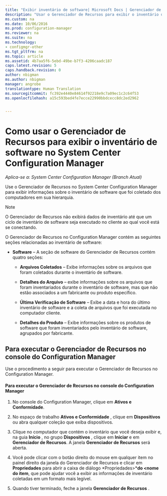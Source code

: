 ```yaml
---
title: "Exibir inventário de software| Microsoft Docs | Gerenciador de Recursos"
description: "Usar o Gerenciador de Recursos para exibir o inventário de software no System Center Configuration Manager."
ms.custom: na
ms.date: 10/06/2016
ms.prod: configuration-manager
ms.reviewer: na
ms.suite: na
ms.technology:
- configmgr-other
ms.tgt_pltfrm: na
ms.topic: article
ms.assetid: 4b7aa5f6-5ebd-49be-b7f3-4206caadc187
caps.latest.revision: 5
caps.handback.revision: 0
author: nbigman
ms.author: nbigman
manager: angrobe
translationtype: Human Translation
ms.sourcegitcommit: fc392e4440e84614f92218e9c7a09ec1c2c64f53
ms.openlocfilehash: a15c593bed4fe7ecce22990bbdcecc8dc2ed2962


---
```

# <a name="how-to-use-resource-explorer-to-view-software-inventory-in-system-center-configuration-manager"></a>Como usar o Gerenciador de Recursos para exibir o inventário de software no System Center Configuration Manager

*Aplica-se a: System Center Configuration Manager (Branch Atual)*

Use o Gerenciador de Recursos no System Center Configuration Manager para exibir informações sobre o inventário de software que foi coletado dos computadores em sua hierarquia.  

> [!NOTE]  
>  O Gerenciador de Recursos não exibirá dados de inventário até que um ciclo de inventário de software seja executado no cliente ao qual você está se conectando.  

 O Gerenciador de Recursos no Configuration Manager contém as seguintes seções relacionadas ao inventário de software:  

-   **Software** – A seção de software do Gerenciador de Recursos contém quatro seções:  

    -   **Arquivos Coletados** – Exibe informações sobre os arquivos que foram coletados durante o inventário de software.  

    -   **Detalhes do Arquivo** – exibe informações sobre os arquivos que foram inventariados durante o inventário de software, mas que não estão associados a um fabricante ou produto específico.  

    -   **Última Verificação de Software** – Exibe a data e hora do último inventário de software e a coleta de arquivos que foi executada no computador cliente.  

    -   **Detalhes do Produto** – Exibe informações sobre os produtos de software que foram inventariados pelo inventário de software, agrupados por fabricante.  

## <a name="to-run-resource-explorer-from-the-configuration-manager-console"></a>Para executar o Gerenciador de Recursos no console do Configuration Manager  
 Use o procedimento a seguir para executar o Gerenciador de Recursos no Configuration Manager.  

#### <a name="to-run-resource-explorer-from-the-configuration-manager-console"></a>Para executar o Gerenciador de Recursos no console do Configuration Manager  

1.  No console do Configuration Manager, clique em **Ativos e Conformidade**.  

2.  No espaço de trabalho **Ativos e Conformidade** , clique em **Dispositivos** ou abra qualquer coleção que exiba dispositivos.  

3.  Clique no computador que contém o inventário que você deseja exibir e, na guia **Início** , no grupo **Dispositivos** , clique em **Iniciar** e em **Gerenciador de Recursos**. A janela **Gerenciador de Recursos** será aberta.  

4.  Você pode clicar com o botão direito do mouse em qualquer item no painel direito da janela do Gerenciador de Recursos e clicar em **Propriedades** para abrir a caixa de diálogo *Propriedades\>***do <nome do item**, que pode ajudar você a exibir as informações de inventário coletadas em um formato mais legível.  

5.  Quando tiver terminado, feche a janela **Gerenciador de Recursos** .  



<!--HONumber=Dec16_HO3-->


